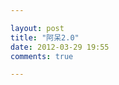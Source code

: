 ```yaml
---

layout: post
title: "阿呆2.0"
date: 2012-03-29 19:55
comments: true

---
```

<!--
阿呆 2.0 稳定版发布，仅供原有的1.0版用户升级使用。

[ChangeLog]  
修复了打电话时频繁溢出造成死机的问题  
重写话题查询模块，提高了查询性能  
改写了闹钟模块的代码，精确度提高到分  
增加日语识别功能  
__对二呆的好感度增加__  

已知问题  
呆模块去掉之后无法正常工作，故仍旧保留
-->